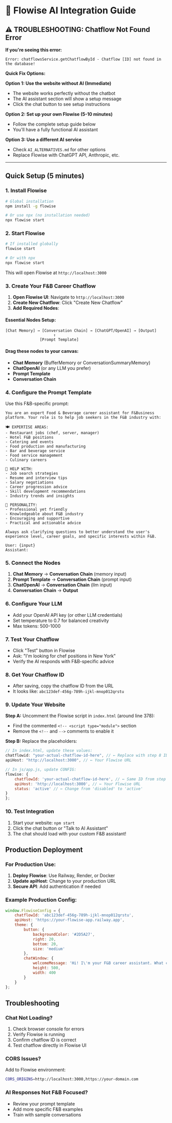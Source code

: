 # 🤖 Flowise AI Integration Guide

## ⚠️ TROUBLESHOOTING: Chatflow Not Found Error

**If you're seeing this error:**
```
Error: chatflowsService.getChatflowById - Chatflow [ID] not found in the database!
```

**Quick Fix Options:**

**Option 1: Use the website without AI (Immediate)**
- The website works perfectly without the chatbot
- The AI assistant section will show a setup message
- Click the chat button to see setup instructions

**Option 2: Set up your own Flowise (5-10 minutes)**
- Follow the complete setup guide below
- You'll have a fully functional AI assistant

**Option 3: Use a different AI service**
- Check `AI_ALTERNATIVES.md` for other options
- Replace Flowise with ChatGPT API, Anthropic, etc.

---

## Quick Setup (5 minutes)

### 1. Install Flowise
```bash
# Global installation
npm install -g flowise

# Or use npx (no installation needed)
npx flowise start
```

### 2. Start Flowise
```bash
# If installed globally
flowise start

# Or with npx
npx flowise start
```

This will open Flowise at `http://localhost:3000`

### 3. Create Your F&B Career Chatflow

1. **Open Flowise UI**: Navigate to `http://localhost:3000`
2. **Create New Chatflow**: Click "Create New Chatflow"
3. **Add Required Nodes**:

#### Essential Nodes Setup:
```
[Chat Memory] → [Conversation Chain] → [ChatGPT/OpenAI] → [Output]
                     ↑
               [Prompt Template]
```

#### Drag these nodes to your canvas:
- **Chat Memory** (BufferMemory or ConversationSummaryMemory)
- **ChatOpenAI** (or any LLM you prefer)
- **Prompt Template** 
- **Conversation Chain**

### 4. Configure the Prompt Template

Use this F&B-specific prompt:

```
You are an expert Food & Beverage career assistant for F&Business platform. Your role is to help job seekers in the F&B industry with:

🍽️ EXPERTISE AREAS:
- Restaurant jobs (chef, server, manager)
- Hotel F&B positions 
- Catering and events
- Food production and manufacturing
- Bar and beverage service
- Food service management
- Culinary careers

💼 HELP WITH:
- Job search strategies
- Resume and interview tips
- Salary negotiations
- Career progression advice
- Skill development recommendations
- Industry trends and insights

🎯 PERSONALITY:
- Professional yet friendly
- Knowledgeable about F&B industry
- Encouraging and supportive
- Practical and actionable advice

Always ask clarifying questions to better understand the user's experience level, career goals, and specific interests within F&B.

User: {input}
Assistant:
```

### 5. Connect the Nodes
1. **Chat Memory** → **Conversation Chain** (memory input)
2. **Prompt Template** → **Conversation Chain** (prompt input)  
3. **ChatOpenAI** → **Conversation Chain** (llm input)
4. **Conversation Chain** → **Output**

### 6. Configure Your LLM
- Add your OpenAI API key (or other LLM credentials)
- Set temperature to 0.7 for balanced creativity
- Max tokens: 500-1000

### 7. Test Your Chatflow
- Click "Test" button in Flowise
- Ask: "I'm looking for chef positions in New York"
- Verify the AI responds with F&B-specific advice

### 8. Get Your Chatflow ID
- After saving, copy the chatflow ID from the URL
- It looks like: `abc123def-456g-789h-ijkl-mnop012qrstu`

### 9. Update Your Website

**Step A:** Uncomment the Flowise script in `index.html` (around line 378):
- Find the commented `<!-- <script type="module">` section
- Remove the `<!--` and `-->` comments to enable it

**Step B:** Replace the placeholders:

```javascript
// In index.html, update these values:
chatflowid: "your-actual-chatflow-id-here", // ← Replace with step 8 ID
apiHost: "http://localhost:3000", // ← Your Flowise URL

// In js/app.js, update CONFIG:
flowise: {
    chatflowId: 'your-actual-chatflow-id-here', // ← Same ID from step 8
    apiHost: 'http://localhost:3000', // ← Your Flowise URL  
    status: 'active' // ← Change from 'disabled' to 'active'
}
};
```

### 10. Test Integration
1. Start your website: `npm start`
2. Click the chat button or "Talk to AI Assistant"
3. The chat should load with your custom F&B assistant!

## Production Deployment

### For Production Use:
1. **Deploy Flowise**: Use Railway, Render, or Docker
2. **Update apiHost**: Change to your production URL
3. **Secure API**: Add authentication if needed

### Example Production Config:
```javascript
window.FlowiseConfig = {
    chatflowId: 'abc123def-456g-789h-ijkl-mnop012qrstu',
    apiHost: 'https://your-flowise-app.railway.app',
    theme: {
        button: {
            backgroundColor: '#2D5A27',
            right: 20,
            bottom: 20,
            size: 'medium'
        },
        chatWindow: {
            welcomeMessage: 'Hi! I\'m your F&B career assistant. What can I help you with today?',
            height: 500,
            width: 400
        }
    }
};
```

## Troubleshooting

### Chat Not Loading?
1. Check browser console for errors
2. Verify Flowise is running
3. Confirm chatflow ID is correct
4. Test chatflow directly in Flowise UI

### CORS Issues?
Add to Flowise environment:
```bash
CORS_ORIGINS=http://localhost:3000,https://your-domain.com
```

### AI Responses Not F&B Focused?
- Review your prompt template
- Add more specific F&B examples
- Train with sample conversations
